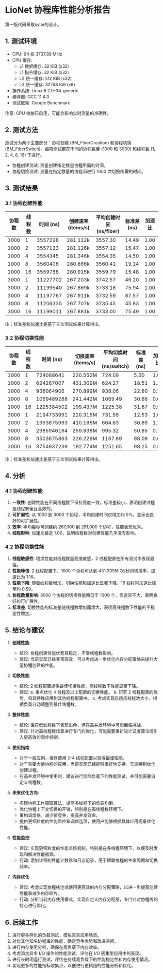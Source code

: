 # LioNet 协程库性能分析报告
第一版代码采取sylar的设计。

## 1. 测试环境

- CPU: 64 核 3737.89 MHz
- CPU 缓存:
  - L1 数据缓存: 32 KiB (x32)
  - L1 指令缓存: 32 KiB (x32)
  - L2 统一缓存: 512 KiB (x32)
  - L3 统一缓存: 32768 KiB (x8)
- 操作系统: Linux 6.2.0-34-generic
- 编译器: GCC 11.4.0
- 测试框架: Google Benchmark

注意: CPU 缩放已启用，可能会影响实时测量的准确性。

## 2. 测试方法

测试分为两个主要部分：协程创建 (BM_FiberCreation) 和协程切换 (BM_FiberSwitch)。每项测试都在不同的协程数量 (1000 和 3000) 和线程数 (1, 2, 4, 8, 16) 下进行。

- 协程创建测试: 测量创建指定数量协程所需的时间。
- 协程切换测试: 测量在指定数量的协程间进行 1000 次切换所需的时间。

## 3. 测试结果

### 3.1 协程创建性能


| 协程数 | 线程数 | 时间 (ns) | 创建速率 (items/s) | 平均创建时间 (ns/fiber) | 标准差 (ns) | 加速比 |
|--------|--------|-----------|-------------------|------------------------|------------|--------|
| 1000   | 1      | 3557298   | 281.112k          | 3557.30                | 14.49      | 1.00   |
| 1000   | 2      | 3557123   | 281.126k          | 3557.12                | 15.47      | 1.00   |
| 1000   | 4      | 3554345   | 281.346k          | 3554.35                | 14.50      | 1.00   |
| 1000   | 8      | 3560406   | 280.866k          | 3560.41                | 19.14      | 1.00   |
| 1000   | 16     | 3559788   | 280.915k          | 3559.79                | 15.48      | 1.00   |
| 3000   | 1      | 11227702  | 267.203k          | 3742.57                | 46.20      | 1.00   |
| 3000   | 2      | 11199540  | 267.869k          | 3733.18                | 75.94      | 1.00   |
| 3000   | 4      | 11197767  | 267.911k          | 3732.59                | 87.57      | 1.00   |
| 3000   | 8      | 11206335  | 267.707k          | 3735.45                | 45.83      | 1.00   |
| 3000   | 16     | 11199011  | 267.881k          | 3733.00                | 75.49      | 1.00   |

注：标准差和加速比是基于三次测试结果计算得出。

### 3.2 协程切换性能

| 协程数 | 线程数 | 时间 (ns) | 切换速率 (items/s) | 平均切换时间 (ns/switch) | 标准差 (ns) | 加速比 |
|--------|--------|-----------|-------------------|-------------------------|------------|--------|
| 1000   | 1      | 724088641 | 220.552M          | 724.09                  | 5.30       | 1.00   |
| 1000   | 2      | 624267007 | 431.309M          | 624.27                  | 18.51      | 1.16   |
| 1000   | 4      | 938064906 | 270.899M          | 938.06                  | 22.80      | 0.77   |
| 1000   | 8      | 1069489288| 241.442M          | 1069.49                 | 30.86      | 0.68   |
| 1000   | 16     | 1225384502| 199.437M          | 1225.38                 | 31.67      | 0.59   |
| 3000   | 1      | 2194733991| 220.315M          | 731.58                  | 12.53      | 1.00   |
| 1000   | 2      | 1993875993| 410.188M          | 664.63                  | 36.89      | 1.10   |
| 3000   | 4      | 2985946164| 259.838M          | 995.32                  | 50.85      | 0.73   |
| 3000   | 8      | 3503675863| 226.229M          | 1167.89                 | 98.09      | 0.63   |
| 3000   | 16     | 3754937239| 192.774M          | 1251.65                 | 98.25      | 0.58   |

注：标准差和加速比是基于三次测试结果计算得出。

## 4. 分析

### 4.1 协程创建性能

1. **一致性**: 创建性能在不同线程数下保持高度一致，标准差较小，表明创建过程是线程安全且高效的。
2. **可扩展性**: 从 1000 到 3000 个协程，平均创建时间仅增加约 5%，显示出良好的可扩展性。
3. **效率**: 平均每秒可创建约 267,000 到 281,000 个协程，性能表现优秀。
4. **线程影响**: 加速比接近 1.00，说明线程数对创建性能几乎没有影响。

### 4.2 协程切换性能

1. **线程敏感性**: 切换性能对线程数量高度敏感，2 线程配置在所有测试中表现最佳。
2. **性能峰值**: 2 线程配置下，1000 个协程可达到 431.309M 次/秒的切换率，加速比为 1.16。
3. **性能下降**: 随着线程数增加，切换性能和加速比显著下降，16 线程时加速比降至约 0.59。
4. **协程数量影响**: 3000 个协程的切换性能略低于 1000 个，但差异不大，表明良好的可扩展性。
5. **标准差**: 切换性能的标准差随线程数增加而增大，表明高线程数下性能的不稳定性增加。
## 5. 结论与建议

1. **创建性能**:
   - 结论: 协程创建性能优秀且稳定，不受线程数影响。
   - 建议: 当前实现已经非常高效，可以考虑进一步优化内存分配策略来提升大量协程创建的性能。

2. **切换性能**:
   - 结论: 2 线程配置提供最佳切换性能，高线程数下性能显著下降。
   - 建议: 
     a. 重点优化 4 线程及以上配置的切换性能。
     b. 研究 2 线程配置的优势，将其特性应用到其他线程配置中。
     c. 考虑实现自适应线程池大小，根据负载自动调整到最佳线程数。

3. **整体性能**:
   - 结论: 库在低线程数下表现出色，但在高并发环境中可能面临挑战。
   - 建议: 针对高线程数场景进行专门的优化，可能需要重新设计调度算法或引入更高效的同步机制。

4. **使用指南**:
   - 对于一般应用，推荐使用 2-4 线程配置以获得最佳性能。
   - 对于需要大量协程的应用，当前实现已经能够很好地支持，无需特别优化创建过程。
   - 在高并发环境中使用时，建议进行实际负载下的性能测试，并可能需要自定义线程数。

5. **未来优化方向**:
   - 实现协程工作窃取算法，提高多线程下的负载均衡。
   - 优化协程上下文切换的开销，特别是在高线程数环境下。
   - 重构调度器，减少锁竞争，提高并发效率。
   - 提供更细粒度的性能监控和调优选项，使用户能够根据具体应用场景优化性能。

6. **性能监控**:
   - 建议: 实现更细粒度的性能监控机制，特别是在多线程环境下，以便及时发现和解决性能瓶颈。
   - 行动: 添加详细的性能计数器和日志记录，用于跟踪协程的生命周期和切换频率。

7. **内存优化**:
   - 建议: 考虑实现协程栈池或使用更高效的内存分配策略，以进一步提高创建性能和减少内存碎片。
   - 行动: 分析当前内存使用模式，实现自定义内存分配器，专门针对协程栈的特点进行优化。

## 6. 后续工作

1. 进行更多样化的负载测试，模拟真实应用场景。
2. 对比其他知名协程库的性能，确定竞争优势和改进空间。
3. 进行内存使用分析，确保在高负载下内存效率。
4. 考虑添加异步 I/O 操作的性能测试，评估在 I/O 密集型应用中的表现。
5. 进行长时间运行测试，评估在持续高负载下的性能稳定性和内存使用情况。
6. 实现更多的性能指标收集点，以便进行更精细的性能分析和优化。


